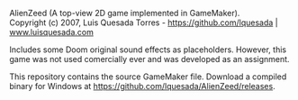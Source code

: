 AlienZeed (A top-view 2D game implemented in GameMaker).  
Copyright (c) 2007, Luis Quesada Torres - https://github.com/lquesada | www.luisquesada.com

Includes some Doom original sound effects as placeholders. However, this game was not used comercially ever and was developed as an assignment.

This repository contains the source GameMaker file. Download a compiled binary for Windows at https://github.com/lquesada/AlienZeed/releases.
